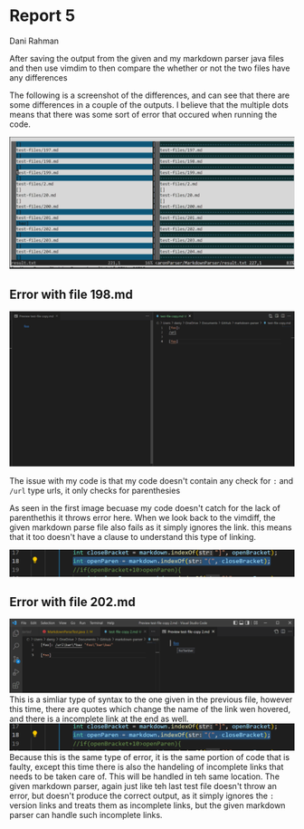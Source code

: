 # Report 5
Dani Rahman

After saving the output from the given and my markdown parser java files and then use vimdim to then compare the whether or not the two files have any differences

The following is a screenshot of the differences, and can see that there are some differences in a couple of the outputs. I believe that the multiple dots means that there was some sort of error that occured when running the code.

![Image](https://github.com/drahmanucsd/cse15l-lav-reports/blob/main/Images/lab5-1.png?raw=true)

## Error with file 198.md
![Image](https://github.com/drahmanucsd/cse15l-lav-reports/blob/main/Images/lab5-2.png?raw=true)


The issue with my code is that my code doesn't contain any check for `:` and `/url` type urls, it only checks for parenthesies

As seen in the first image becuase my code doesn't catch for the lack of parenthethis it throws error here. When we look back to the vimdiff, the given markdown parse file also fails as it simply ignores the link. this means that it too doesn't have a clause to understand this type of linking. 

![Image](https://github.com/drahmanucsd/cse15l-lav-reports/blob/main/Images/lab5-3.png?raw=true)
## Error with file 202.md

![Image](https://github.com/drahmanucsd/cse15l-lav-reports/blob/main/Images/lab5-4.png?raw=true)
This is a simliar type of syntax to the one given in the previous file, however this time, there are quotes which change the name of the link wen hovered, and there is a incomplete link at the end as well.
![Image](https://github.com/drahmanucsd/cse15l-lav-reports/blob/main/Images/lab5-3.png?raw=true)
Because this is the same type of error, it is the same portion of code that is faulty, except this time there is also the handeling of incomplete links that needs to be taken care of. This will be handled in teh same location. The given markdown parser, again just like teh last test file doesn't throw an error, but doesn't produce the correct output, as it simply ignores the `:` version links and treats them as incomplete links, but the given markdown parser can handle such incomplete links.






